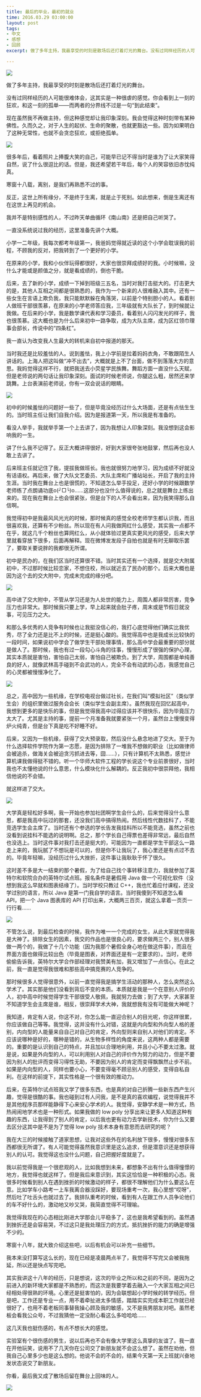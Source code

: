 ```yaml
---
title: 最后的毕业，最初的就业
time: 2016.03.29 03:00:00
layout: post
tags:
- 中文
- 感想
- 回顾
excerpt: 做了多年主持，我最享受的时刻是散场后还打着灯光的舞台。没有过同样经历的人可能很难体会，这其实是一种很虐的感觉。你会看到上一刻的狂欢，和这一刻的孤单——而两者的分界线不过是一句“到此结束”。现在虽然我不再做主持，但这种感觉却让我印象深刻。我会觉得这种时刻带有某种佛性。久而久之，对于人生的起伏、生命的聚散，也就更豁达一些。因为如果明白了这种无常性，也就不会贪恋狂欢，或拒绝孤单。

---
```


<img class="single-img" src="{{ site.loadingImg }}" data-src="{{ site.url }}/img/post/2016-03-29-my-last-graduation-01.jpg" />



做了多年主持，我最享受的时刻是散场后还打着灯光的舞台。

没有过同样经历的人可能很难体会，这其实是一种很虐的感觉。你会看到上一刻的狂欢，和这一刻的孤单——而两者的分界线不过是一句“到此结束”。

现在虽然我不再做主持，但这种感觉却让我印象深刻。我会觉得这种时刻带有某种佛性。久而久之，对于人生的起伏、生命的聚散，也就更豁达一些。因为如果明白了这种无常性，也就不会贪恋狂欢，或拒绝孤单。




<img class="post-img" src="{{ site.loadingImg }}" data-src="{{ site.url }}/img/post/2016-03-29-my-last-graduation-02.jpg" />




很多年后，看着照片上捧腹大笑的自己，可能早已记不得当时是谁为了让大家笑得自然，说了什么很逗比的话。但是，我还希望若干年后，每个人的笑容依旧赤忱纯真。



寒窗十八载，离别，是我们再熟悉不过的事。

反正，这世上所有缘分，不是终于生离，就是止于死别。如此想来，倒是生离还有在这世上再见的机会。



我并不是特别感性的人，不过昨天单曲循环《南山南》还是把自己听哭了。






一直没系统说过我的经历，这里准备先讲个大概。



小学一二年级，我每次都考年级第一，我爸妈觉得就近读的这个小学会耽误我的前程，不顾我的反对，把我转到了一个更好的小学。

在原来的小学，我和小伙伴玩得都很好，大家也很崇拜成绩好的我。小时候嘛，没什么才能或是颜值之分，就是看成绩的，倒也干脆。

后来，去了新的小学，成绩一下掉到班级三五名，当时对我打击挺大的。打击更大的是，其他人互相之间都是很熟悉的，我作为一个新来的人很难融入其中。还有一些女生在言语上欺负我，我只能默默躲在角落哭，以前是个特别胆小的人。看着别人做班干部很羡慕，在原来的小学老师答应我，三年级就有大队长了，到时候就让我做。在后来的小学，我是数学课代表和学习委员，看着别人闪闪发光的样子，我也很羡慕。这大概也是为什么后来初中一路争取，成为大队主席，成为区红领巾理事会部长，传说中的“四条杠”。



我一直认为改变我人生最大的转机来自初中报道的那天。

当时我还是比较羞怯的人。说到羞怯，我上小学前是拉着妈妈衣角，不敢跟陌生人讲话的。上海人把这叫做“冲不出去”，大概就是上不了台面，做不到落落大方的意思。我妈觉得这样不行，就把我送去小荧星学民族舞。舞蹈方面一直没什么天赋，但是老师说的两句话让我印象深刻。面试的时候老师说，你腿这么粗，居然还来学跳舞。上台表演前老师说，你有一双会说话的眼睛。




<img class="post-img" src="{{ site.loadingImg }}" data-src="{{ site.url }}/img/post/2016-03-29-my-last-graduation-03.jpg" />




初中的时候羞怯的问题好一些了，但是毕竟没经历过什么大场面，还是有点怯生生的。当时班主任让我们自我介绍。因为是报道第一天，所以我是有准备的。

看没人举手，我就举手第一个上去讲了，因为我想让人印象深刻。我没想到这会影响我的一生。

讲了什么我不记得了。反正大概讲得很好，好到大家很夸张地鼓掌，然后再也没人敢上去讲了。

后来班主任就记住了我，提拔我做班长。我也就很努力地学习，因为成绩不好就没有话语权。再后来，做了大队文艺委员、大队主席和广播站站长，开启了我的主持生涯。当时我在舞台上也是很慌的，不知道怎么举手投足，还好小学的时候跟数学老师练了点朗诵功底o(╯□╰)o……这部分也没什么值得说的，总之就是舞台上练出来的。现在我在舞台上也会很紧张，但是台下的人不会看出来，因为我笑得那么自信啊。

我觉得初中是我最风风光光的时候，那时候真的感觉全校老师学生都认识我，而且很喜欢我，还算有不少粉丝。所以现在有人问我做网红什么感受，其实我一点都不在乎，就这几千个粉丝也算网红么，从小就体验过更真实更风光的感受，后来大学里就看穿放下很多，后面再解释。现在微博发发段子自拍也就是有时无聊取乐罢了，要取关要说胖的我都很无所谓。

初中是民办的，在我们区当时还算很不错。当时其实还有一个选择，就是交大附属初中，不过那时候比较恋家，不想住校，所以就近去了民办的那个。后来大概也是因为这个去的交大附中，完成未完成的缘分吧。





<img class="post-img" src="{{ site.loadingImg }}" data-src="{{ site.url }}/img/post/2016-03-29-my-last-graduation-04.jpg" />



高中进了交大附中，不管从学习还是为人处世的能力上，周围人都非常厉害，竞争压力也非常大。那时候我只要上学，早上起来就会肚子疼，周末或是节假日就没事，可见压力之大。

和那么多优秀的人竞争有时候也让我挺没信心的，我打心底觉得他们确实比我优秀，尽了全力还是比不上的时候，还是挺心酸的。我觉得高中也是我成长比较快的一段时间，如果说初中学会了做学生干部处理事情，那么高中学会最重要的部分就是做人了。那时候，我也有过一段勾心斗角的往事，慢慢形成了很强的保护心理，其实本质就是害怕，害怕自己太弱，害怕自己被欺负。到了大学，周围都是单纯善良的好人，就像武林高手碰到不会武功的人，完全不会有动武的心态，我感觉自己的心灵都被慢慢净化了。




<img class="post-img" src="{{ site.loadingImg }}" data-src="{{ site.url }}/img/post/2016-03-29-my-last-graduation-05.jpg" />




总之，高中因为一些机缘，在学校电视台做过社长，在我们叫“模拟社区”（类似学生会）的组织里做过服务会会长（类似学生会副主席）。虽然我现在回忆起高中，我想到更多的是快乐的事，但是我觉得我高中过得应该并不很快乐，因为毕竟压力太大了。尤其是主持的事，提前一个月准备我就要紧张一个月，虽然台上慢慢变得炉火纯青，但是台下真是吃不好睡不好。



后来，又因为一些机缘，获得了交大预录取，然后没什么悬念地进了交大。至于为什么选择软件学院作为第一志愿，是因为排除了一堆我不想做的职业（比如做律师会被追杀，做海关会被迫贪污抓进去等，囧……），只有计算机不太熟悉，感觉计算机课我做得挺不错的。听一个华师大软件工程的学长说这个专业前景很好，当时我也不太懂他说的什么意思，什么模块化什么解耦的。反正我初中很崇拜他，我相信他说的不会错。

就这样进了交大。




<img class="post-img" src="{{ site.loadingImg }}" data-src="{{ site.url }}/img/post/2016-03-29-my-last-graduation-06.jpg" />




大学真是轻松好多啊，我一开始也参加社团啊学生会什么的，后来觉得没什么意思，都是我高中玩过的那套，还没我们高中搞得热闹。然后线性代数挂科了，不能竞选学生会主席了。当时还有个参选的学长告发我挂科所以不能竞选，虽然之前也没看到说挂科不能选的说明啊。总之，那个学长自己得票也差得非常远，最后自然也没选上。当时这件事对我打击还是挺大的，可能因为一直都是学生干部这么一路走上来的，我玩腻了不想玩是可以的，但是你不让我玩了，我心里还是有点过不去的。毕竟年轻嘛，没经历过什么大挫折，这件事让我耿耿于怀了很久。

这时差不多是大一结束的那个暑假，为了给自己找个事转移注意力，我就参加了英特尔和软院合办的英特尔试点班。报名条件是暑假用 Java 做一个可视化软件（没想到我这么早就和图表结缘了）。当时学校只教过 C++，我也忙着应付课程，还没学过别的语言，所以 Java 是第一门我自学的语言。当时我傻到不知道怎么看 API，把一个 Java 图表库的 API 打印出来，大概两三百页，就这么拿着一页页一行行看……





<img class="post-img" src="{{ site.loadingImg }}" data-src="{{ site.url }}/img/post/2016-03-29-my-last-graduation-07.jpg" />



不管怎么说，到最后检查的时候，我作为唯一一个完成的女生，从此大家就觉得我是大神了。排除女生的因素，我交的作品也是很良心的，要求做两三个，别人很多做一两个的，我做了十几个功能（因为我那个暑假全身心地在做这件事），而且在界面方面也做得比较出色（毕竟是图表，对界面还是有一定要求的）。当时，老师偷偷告诉我，英特尔大学合作部经理对我赞美有加，我又增加了一点信心。在此之前，我一直是觉得我很难和那些高中搞竞赛的人竞争的。

那时候很多人觉得很意外，以前一直觉得我是搞学生活动的那种人，怎么突然这么学术了。其实那是他们没看到背后不变的本质。本质就是我是一个在意别人评价的人，初中高中时候觉得学生干部很受人敬佩，我就努力去做；到了大学，大家甚至不知道学生会主席是谁，相反，很崇拜学术大神，我就想我有没有可能做大神呢？

我知道，肯定有人说，你这不对，你怎么能一直迎合别人的目光呢，你这样很累，你应该做自己等等。我觉得，这并没有什么对错，这就是内向型和外向型人格的差别，内向型的人能量来自自己对自己的肯定，外向型则来自别人对他们的肯定。不应该说哪种是好的，哪种是错的，从生物多样性的角度来说，这两种人都是需要的。重要的是认识到自己的特点，并且加以合理地利用，并且小心不要太过激。就是说，如果是外向型的人，可以利用别人对自己的评价作为努力的动力，但是不要因为别人的批评而变得习得性无助，不要因为别人的肯定而变得飘飘然止步不前。如果是内向型的人，同样也要小心，不要变得毫不顾忌别人的感受，变得自私自利。在这样的前提下，其实性格是一个很有效的推动力。

后来，在英特尔试点班我又学了很多东西，也是真的对自己折腾一些新东西产生兴趣，觉得是很酷的事。我也碰到过有人问我，是不是真的喜欢编程，说觉得我并不是其他程序员那样能静得下心来安心学术的人。我觉得，安静学术是一种方式，热热闹闹地学术也是一种形式。如果我做的 low poly 分享出来让更多人知道这种有趣的东西，让我得到了别人的肯定，以后我也更有动力去学新技术，你为什么又要去区分这其中是不是为了觉得 low poly 技术本身有意思而去研究的呢？



我在大三的时候接触了道家思想，让我对这些外在的名利放下很多，慢慢对很多东西都很无所谓了。有人可能觉得虽然我意识里是这么追求，但是潜意识还是想获得别人的认可。我觉得这也没什么问题，自己把握好度就是了。

我以前觉得我是一个很悲观的人，比如我想到未来，都想象不出有什么值得憧憬的地方，我觉得也就这样了。但是我后来意识到，其实这恰恰是一种积极的心态。我很多时候看到别人在遇到挫折的时候激动的样子，都很不理解他们为什么要这么在意。比如学车小路考一上车我离合器没踩好，要现场重考一次，我心里想“哎呀”，然后吐了吐舌头也就过去了。我排队重考的时候，看到有人在跟工作人员争论他们的车不好什么的，激动地又吵又哭，我简直觉得不可理喻。

我觉得我现在的心态相比刚进大学那会儿平稳多了，这也是我希望看到的。虽然遇到挫折还是会容易哭，不过这只是我处理压力的方式，抵抗挫折的能力的确是增强不少的。



寒窗十八年，就大致介绍这些吧，以后有机会可以补充一些细节。

我本来没打算写这么长的，现在已经是凌晨两点半了，我觉得不写完又会被我拖延，所以还是快点写完吧。



其实我讲这十八年的经历，只是想说，这次的毕业之所以和之前的不同，是因为之前进入的新环境大家都是不熟悉的，而这次是我要学着去融入一个大家互相之间已经相处得很熟的环境。心里还是挺害怕的，因为会联想起小学时候的转学经历。但是吧，工作还是专业一点，用不着牵扯进太多情感，踏踏实实完成本职工作就已经很好了，也用不着老板同事替我操心顾及我的敏感，又不是我男朋友对吧。虽然老板会看我公众号，不过我猜他一定没耐心看这么多哈哈哈……



这几天我也挺伤感的，有点不想长大的感觉。

实验室有个很伤感的男生，说以后再也不会有像大学里这么真挚的友谊了。我一直在开他玩笑，说用不了几天你在公司交了新朋友就不会这么想了。虽然在劝他，但我自己心里多少也是这么想的。他说不会的不会的，结果今天第一天上班就兴奋地发状态说交了新朋友。




你看，最后我又成了散场后留在舞台上回味的人。

<img class="single-img" src="{{ site.loadingImg }}" data-src="{{ site.url }}/img/post/2016-03-29-my-last-graduation-08.jpg" />

